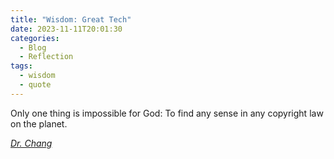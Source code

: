 ```yaml
---
title: "Wisdom: Great Tech"
date: 2023-11-11T20:01:30
categories:
  - Blog
  - Reflection
tags:
  - wisdom
  - quote
---
```


 Only one thing is impossible for God: To find any sense in any copyright law on the planet.
  
 <cite><a href="http://thegreattao.com/html/introfounderlaotze.html">Dr. Chang</a></cite>